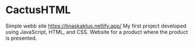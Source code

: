 # CactusHTML
Simple webb site
https://tinaskaktus.netlify.app/
My first project developed using JavaScript, HTML, and CSS.
Website for a product where the product is presented. 

